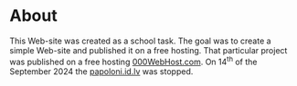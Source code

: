 # About
This Web-site was created as a school task. The goal was to create a simple Web-site and published it on a free hosting. That particular project was published on a free hosting [000WebHost.com](000Webhost.com). On 14<sup>th</sup> of the September 2024 the [papoloni.id.lv](papoloni.id.lv) was stopped.
